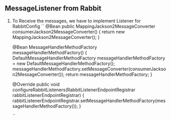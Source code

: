 ## MessageListener from Rabbit
1. To Receive the messages, we have to implement Listener for RabbitConfig
    ``
    @Bean
   	public MappingJackson2MessageConverter consumerJackson2MessageConverter()
   	{
   		return new MappingJackson2MessageConverter();
   	}
   	
   	@Bean
   	MessageHandlerMethodFactory messageHandlerMethodFactory()
   	{
   		DefaultMessageHandlerMethodFactory messageHandlerMethodFactory = new DefaultMessageHandlerMethodFactory();
   		messageHandlerMethodFactory.setMessageConverter(consumerJackson2MessageConverter());
   		return messageHandlerMethodFactory;
   	}
   	
   	@Override
    	public void configureRabbitListeners(RabbitListenerEndpointRegistrar rabbitListenerEndpointRegistrar) {
    		rabbitListenerEndpointRegistrar.setMessageHandlerMethodFactory(messageHandlerMethodFactory());
    }
   
   ``
   
  